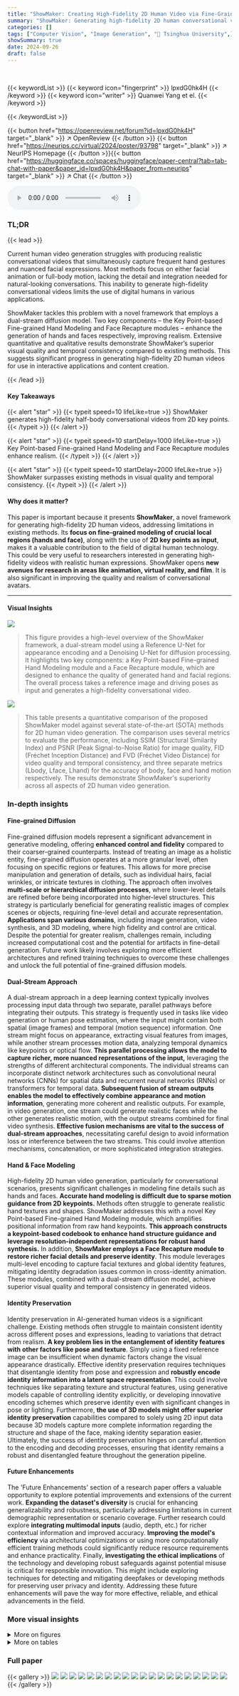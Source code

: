```yaml
---
title: "ShowMaker: Creating High-Fidelity 2D Human Video via Fine-Grained Diffusion Modeling"
summary: "ShowMaker: Generating high-fidelity 2D human conversational videos using fine-grained diffusion modeling and 2D key points."
categories: []
tags: ["Computer Vision", "Image Generation", "🏢 Tsinghua University",]
showSummary: true
date: 2024-09-26
draft: false
---
```


<br>

{{< keywordList >}}
{{< keyword icon="fingerprint" >}} lpxdG0hk4H {{< /keyword >}}
{{< keyword icon="writer" >}} Quanwei Yang et el. {{< /keyword >}}
 
{{< /keywordList >}}

{{< button href="https://openreview.net/forum?id=lpxdG0hk4H" target="_blank" >}}
↗ OpenReview
{{< /button >}}
{{< button href="https://neurips.cc/virtual/2024/poster/93798" target="_blank" >}}
↗ NeurIPS Homepage
{{< /button >}}{{< button href="https://huggingface.co/spaces/huggingface/paper-central?tab=tab-chat-with-paper&paper_id=lpxdG0hk4H&paper_from=neurips" target="_blank" >}}
↗ Chat
{{< /button >}}



<audio controls>
    <source src="https://ai-paper-reviewer.com/lpxdG0hk4H/podcast.wav" type="audio/wav">
    Your browser does not support the audio element.
</audio>


### TL;DR


{{< lead >}}

Current human video generation struggles with producing realistic conversational videos that simultaneously capture frequent hand gestures and nuanced facial expressions.  Most methods focus on either facial animation or full-body motion, lacking the detail and integration needed for natural-looking conversations.  This inability to generate high-fidelity conversational videos limits the use of digital humans in various applications. 

ShowMaker tackles this problem with a novel framework that employs a dual-stream diffusion model. Two key components – the Key Point-based Fine-grained Hand Modeling and Face Recapture modules – enhance the generation of hands and faces respectively, improving realism.  Extensive quantitative and qualitative results demonstrate ShowMaker’s superior visual quality and temporal consistency compared to existing methods. This suggests significant progress in generating high-fidelity 2D human videos for use in interactive applications and content creation.

{{< /lead >}}


#### Key Takeaways

{{< alert "star" >}}
{{< typeit speed=10 lifeLike=true >}} ShowMaker generates high-fidelity half-body conversational videos from 2D key points. {{< /typeit >}}
{{< /alert >}}

{{< alert "star" >}}
{{< typeit speed=10 startDelay=1000 lifeLike=true >}} Key Point-based Fine-grained Hand Modeling and Face Recapture modules enhance realism. {{< /typeit >}}
{{< /alert >}}

{{< alert "star" >}}
{{< typeit speed=10 startDelay=2000 lifeLike=true >}} ShowMaker surpasses existing methods in visual quality and temporal consistency. {{< /typeit >}}
{{< /alert >}}

#### Why does it matter?
This paper is important because it presents **ShowMaker**, a novel framework for generating high-fidelity 2D human videos, addressing limitations in existing methods. Its **focus on fine-grained modeling of crucial local regions (hands and face)**, along with the use of **2D key points as input**, makes it a valuable contribution to the field of digital human technology. This could be very useful to researchers interested in generating high-fidelity videos with realistic human expressions. ShowMaker opens **new avenues for research in areas like animation, virtual reality, and film**.  It is also significant in improving the quality and realism of conversational avatars. 

------
#### Visual Insights



![](https://ai-paper-reviewer.com/lpxdG0hk4H/figures_3_1.jpg)

> This figure provides a high-level overview of the ShowMaker framework, a dual-stream model using a Reference U-Net for appearance encoding and a Denoising U-Net for diffusion processing.  It highlights two key components: a Key Point-based Fine-grained Hand Modeling module and a Face Recapture module, which are designed to enhance the quality of generated hand and facial regions. The overall process takes a reference image and driving poses as input and generates a high-fidelity conversational video.





![](https://ai-paper-reviewer.com/lpxdG0hk4H/tables_7_1.jpg)

> This table presents a quantitative comparison of the proposed ShowMaker model against several state-of-the-art (SOTA) methods for 2D human video generation.  The comparison uses several metrics to evaluate the performance, including SSIM (Structural Similarity Index) and PSNR (Peak Signal-to-Noise Ratio) for image quality, FID (Fréchet Inception Distance) and FVD (Fréchet Video Distance) for video quality and temporal consistency, and three separate metrics (Lbody, Lface, Lhand) for the accuracy of body, face and hand motion respectively.  The results demonstrate ShowMaker's superiority across all aspects of 2D human video generation.





### In-depth insights


#### Fine-grained Diffusion
Fine-grained diffusion models represent a significant advancement in generative modeling, offering **enhanced control and fidelity** compared to their coarser-grained counterparts.  Instead of treating an image as a holistic entity, fine-grained diffusion operates at a more granular level, often focusing on specific regions or features. This allows for more precise manipulation and generation of details, such as individual hairs, facial wrinkles, or intricate textures in clothing. The approach often involves **multi-scale or hierarchical diffusion processes**, where lower-level details are refined before being incorporated into higher-level structures. This strategy is particularly beneficial for generating realistic images of complex scenes or objects, requiring fine-level detail and accurate representation.  **Applications span various domains**, including image generation, video synthesis, and 3D modeling, where high fidelity and control are critical.  Despite the potential for greater realism, challenges remain, including increased computational cost and the potential for artifacts in fine-detail generation.  Future work likely involves exploring more efficient architectures and refined training techniques to overcome these challenges and unlock the full potential of fine-grained diffusion models.

#### Dual-Stream Approach
A dual-stream approach in a deep learning context typically involves processing input data through two separate, parallel pathways before integrating their outputs. This strategy is frequently used in tasks like video generation or human pose estimation, where the input might contain both spatial (image frames) and temporal (motion sequence) information.  One stream might focus on appearance, extracting visual features from images, while another stream processes motion data, analyzing temporal dynamics like keypoints or optical flow.  **This parallel processing allows the model to capture richer, more nuanced representations of the input,** leveraging the strengths of different architectural components.  The individual streams can incorporate distinct network architectures such as convolutional neural networks (CNNs) for spatial data and recurrent neural networks (RNNs) or transformers for temporal data.  **Subsequent fusion of stream outputs enables the model to effectively combine appearance and motion information**, generating more coherent and realistic outputs. For example, in video generation, one stream could generate realistic faces while the other generates realistic motion, with the output streams combined for final video synthesis. **Effective fusion mechanisms are vital to the success of dual-stream approaches**, necessitating careful design to avoid information loss or interference between the two streams.  This could involve attention mechanisms, concatenation, or more sophisticated integration strategies.

#### Hand & Face Modeling
High-fidelity 2D human video generation, particularly for conversational scenarios, presents significant challenges in modeling fine details such as hands and faces.  **Accurate hand modeling is difficult due to sparse motion guidance from 2D keypoints.**  Methods often struggle to generate realistic hand textures and shapes. ShowMaker addresses this with a novel Key Point-based Fine-grained Hand Modeling module, which amplifies positional information from raw hand keypoints. **This approach constructs a keypoint-based codebook to enhance hand structure guidance and leverage resolution-independent representations for robust hand synthesis.** In addition, **ShowMaker employs a Face Recapture module to restore richer facial details and preserve identity**. This module leverages multi-level encoding to capture facial textures and global identity features, mitigating identity degradation issues common in cross-identity animation.  These modules, combined with a dual-stream diffusion model, achieve superior visual quality and temporal consistency in generated videos.

#### Identity Preservation
Identity preservation in AI-generated human videos is a significant challenge.  Existing methods often struggle to maintain consistent identity across different poses and expressions, leading to variations that detract from realism. **A key problem lies in the entanglement of identity features with other factors like pose and texture**.  Simply using a fixed reference image can be insufficient when dynamic factors change the visual appearance drastically.  Effective identity preservation requires techniques that disentangle identity from pose and expression and **robustly encode identity information into a latent space representation**.  This could involve techniques like separating texture and structural features, using generative models capable of controlling identity explicitly, or developing innovative encoding schemes which preserve identity even with significant changes in pose or lighting.  Furthermore, **the use of 3D models might offer superior identity preservation** capabilities compared to solely using 2D input data because 3D models capture more complete information regarding the structure and shape of the face, making identity separation easier.   Ultimately, the success of identity preservation hinges on careful attention to the encoding and decoding processes, ensuring that identity remains a robust and disentangled feature throughout the generation pipeline.

#### Future Enhancements
The 'Future Enhancements' section of a research paper offers a valuable opportunity to explore potential improvements and extensions of the current work.  **Expanding the dataset's diversity** is crucial for enhancing generalizability and robustness, particularly addressing limitations in current demographic representation or scenario coverage.  Further research could explore **integrating multimodal inputs** (audio, depth, etc.) for richer contextual information and improved accuracy.  **Improving the model's efficiency** via architectural optimizations or using more computationally efficient training methods could significantly reduce resource requirements and enhance practicality. Finally, **investigating the ethical implications** of the technology and developing robust safeguards against potential misuse is critical for responsible innovation. This might include exploring techniques for detecting and mitigating deepfakes or developing methods for preserving user privacy and identity.  Addressing these future enhancements will pave the way for more effective, reliable, and ethical advancements in the field.


### More visual insights

<details>
<summary>More on figures
</summary>


![](https://ai-paper-reviewer.com/lpxdG0hk4H/figures_4_1.jpg)

> The Face Recapture module enhances the face area of the generated image by considering both texture details and global identity. First, a face detection model crops and aligns the face from the reference image. Then, a pre-trained VAE Encoder and face recognition model (ArcFace) extract the facial texture feature (Ftex) and global identity feature (Fid), respectively. For the facial texture feature, a Multilayer Perceptron (MLP) and a self-attention layer enhance the feature. Similarly, the driving pose's facial pose information is also enhanced using MLP and self-attention. Finally, two cross-attention blocks merge the enhanced texture feature and identity feature with the enhanced facial pose information to obtain comprehensive face information (Gf). This comprehensive information is then fed into the face attention layer in the Denoising U-Net to improve the quality of the generated faces.


![](https://ai-paper-reviewer.com/lpxdG0hk4H/figures_6_1.jpg)

> This figure displays a qualitative comparison of the proposed ShowMaker model against other state-of-the-art methods (AnimateAnyone, MagicAnimate, MagicPose, Disco, TPS) in both self-driving (using the same identity for reference and driving video) and cross-driving (using different identities) settings.  The results showcase the superior performance of ShowMaker in generating high-fidelity videos with detailed hand gestures and facial expressions. The red boxes in certain images highlight areas where competing methods show artifacts or inaccuracies in hand or face details.  ShowMaker consistently produces cleaner, more realistic results.


![](https://ai-paper-reviewer.com/lpxdG0hk4H/figures_8_1.jpg)

> This figure displays a qualitative comparison of the proposed ShowMaker method with other state-of-the-art methods for 2D human video generation.  It shows results for both self-driving (where the driving video features the same person as the reference image) and cross-driving (where the driving video features a different person than the reference image). The results illustrate that ShowMaker produces high-fidelity results with accurate gestures, superior image quality, and good consistency across both driving conditions.  It directly compares generated video frames from ShowMaker to those from AnimateAnyone, MagicAnimate, MagicPose, Disco, and TPS across the self and cross-driving scenarios.


![](https://ai-paper-reviewer.com/lpxdG0hk4H/figures_8_2.jpg)

> This figure shows a qualitative comparison of the results obtained using the full ShowMaker model against those obtained by removing either the Key Point-based Fine-grained Hand Modeling module, the Face Recapture module, or both.  The top row shows hand gestures, highlighting the improved realism and detail when the Hand Modeling module is included. The bottom row shows facial expressions and details, illustrating the superior quality achieved with the Face Recapture module.  The differences clearly demonstrate the significant contributions of both components to the overall high-fidelity video synthesis.


![](https://ai-paper-reviewer.com/lpxdG0hk4H/figures_14_1.jpg)

> This figure presents a high-level overview of the ShowMaker framework, a dual-stream generative model for creating high-fidelity 2D human videos. The framework takes a reference image and driving poses as input and utilizes a Reference U-Net for appearance encoding and a Denoising U-Net for diffusion processing.  Two novel modules, the Key Point-based Fine-grained Hand Modeling module and the Face Recapture module, are integrated to improve the quality of the generated videos, particularly in the hands and face regions.


![](https://ai-paper-reviewer.com/lpxdG0hk4H/figures_14_2.jpg)

> This figure shows the ablation study results of the Key Point-based Fine-grained Hand Modeling module.  It compares the generated hand images using four different methods: Vanilla (without the module), Hand image (using cropped hand images as input), w/o positional encoding (excluding positional encoding from the module), and Ours (using the full Key Point-based Fine-grained Hand Modeling module).  The visual difference in hand details and quality demonstrates the effectiveness of each component in the proposed module.


![](https://ai-paper-reviewer.com/lpxdG0hk4H/figures_15_1.jpg)

> This figure shows example video frames generated by the ShowMaker model.  It demonstrates the temporal consistency of the generated videos by showing three frames (Frame 1, Frame 5, Frame 9) from two different video sequences. The consistency in the person's appearance and movement between the frames highlights the model's ability to maintain temporal coherence.


![](https://ai-paper-reviewer.com/lpxdG0hk4H/figures_15_2.jpg)

> This figure showcases qualitative results comparing the proposed ShowMaker model with other state-of-the-art methods for 2D human video generation.  Two scenarios are illustrated: self-driving (where the driving and reference videos are from the same person) and cross-driving (where the driving and reference videos are from different people).  The figure demonstrates ShowMaker’s superiority in generating videos with high-fidelity gesture details and good image quality in both scenarios, contrasting it with artifacts and lower fidelity found in other approaches.


</details>




<details>
<summary>More on tables
</summary>


![](https://ai-paper-reviewer.com/lpxdG0hk4H/tables_8_1.jpg)
> This table presents the ablation study results by removing different components in the proposed ShowMaker framework.  The metrics used are FVD (Fréchet Video Distance), Lface (mean Euclidean distance between face keypoints), and Lhand (mean Euclidean distance between hand keypoints). Removing the Key Point-based Fine-grained Hand Modeling module (HM) increases the FVD and Lhand.  Removing the Face Recapture module (FR) increases Lface.  Omitting the two-stage training significantly increases the FVD. The results demonstrate the effectiveness of each component in improving the overall performance of the model.

![](https://ai-paper-reviewer.com/lpxdG0hk4H/tables_8_2.jpg)
> This table presents a quantitative comparison of the proposed ShowMaker method against several state-of-the-art (SOTA) approaches for 2D human video generation.  The comparison uses several metrics to evaluate different aspects of video generation quality.  SSIM and PSNR measure image quality; FID and FVD assess the quality and temporal consistency of the generated videos; and Lbody, Lface, and Lhand quantify the accuracy of body, face, and hand motion in the generated videos. The results demonstrate that ShowMaker outperforms the SOTA methods across all metrics, particularly in terms of motion accuracy and temporal consistency. 

![](https://ai-paper-reviewer.com/lpxdG0hk4H/tables_14_1.jpg)
> This table shows the number of video clips used for training and testing in the ShowMaker experiment.  Seven indoor datasets (ID1-ID7) and two talkshow datasets (Seth and Oliver) were used.  The table indicates that the training and testing sets are mutually exclusive and do not share any overlapping data.

</details>




### Full paper

{{< gallery >}}
<img src="https://ai-paper-reviewer.com/lpxdG0hk4H/1.png" class="grid-w50 md:grid-w33 xl:grid-w25" />
<img src="https://ai-paper-reviewer.com/lpxdG0hk4H/2.png" class="grid-w50 md:grid-w33 xl:grid-w25" />
<img src="https://ai-paper-reviewer.com/lpxdG0hk4H/3.png" class="grid-w50 md:grid-w33 xl:grid-w25" />
<img src="https://ai-paper-reviewer.com/lpxdG0hk4H/4.png" class="grid-w50 md:grid-w33 xl:grid-w25" />
<img src="https://ai-paper-reviewer.com/lpxdG0hk4H/5.png" class="grid-w50 md:grid-w33 xl:grid-w25" />
<img src="https://ai-paper-reviewer.com/lpxdG0hk4H/6.png" class="grid-w50 md:grid-w33 xl:grid-w25" />
<img src="https://ai-paper-reviewer.com/lpxdG0hk4H/7.png" class="grid-w50 md:grid-w33 xl:grid-w25" />
<img src="https://ai-paper-reviewer.com/lpxdG0hk4H/8.png" class="grid-w50 md:grid-w33 xl:grid-w25" />
<img src="https://ai-paper-reviewer.com/lpxdG0hk4H/9.png" class="grid-w50 md:grid-w33 xl:grid-w25" />
<img src="https://ai-paper-reviewer.com/lpxdG0hk4H/10.png" class="grid-w50 md:grid-w33 xl:grid-w25" />
<img src="https://ai-paper-reviewer.com/lpxdG0hk4H/11.png" class="grid-w50 md:grid-w33 xl:grid-w25" />
<img src="https://ai-paper-reviewer.com/lpxdG0hk4H/12.png" class="grid-w50 md:grid-w33 xl:grid-w25" />
<img src="https://ai-paper-reviewer.com/lpxdG0hk4H/13.png" class="grid-w50 md:grid-w33 xl:grid-w25" />
<img src="https://ai-paper-reviewer.com/lpxdG0hk4H/14.png" class="grid-w50 md:grid-w33 xl:grid-w25" />
<img src="https://ai-paper-reviewer.com/lpxdG0hk4H/15.png" class="grid-w50 md:grid-w33 xl:grid-w25" />
<img src="https://ai-paper-reviewer.com/lpxdG0hk4H/16.png" class="grid-w50 md:grid-w33 xl:grid-w25" />
<img src="https://ai-paper-reviewer.com/lpxdG0hk4H/17.png" class="grid-w50 md:grid-w33 xl:grid-w25" />
<img src="https://ai-paper-reviewer.com/lpxdG0hk4H/18.png" class="grid-w50 md:grid-w33 xl:grid-w25" />
<img src="https://ai-paper-reviewer.com/lpxdG0hk4H/19.png" class="grid-w50 md:grid-w33 xl:grid-w25" />
<img src="https://ai-paper-reviewer.com/lpxdG0hk4H/20.png" class="grid-w50 md:grid-w33 xl:grid-w25" />
{{< /gallery >}}